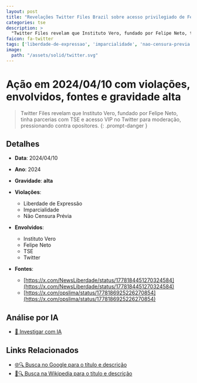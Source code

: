 ```yaml
---
layout: post
title: "Revelações Twitter Files Brazil sobre acesso privilegiado de Felipe Neto"
categories: tse
description: > 
  "Twitter Files revelam que Instituto Vero, fundado por Felipe Neto, tinha parcerias com TSE e acesso VIP no Twitter para moderação, pressionando contra opositores."
faicon: fa-twitter
tags: ['liberdade-de-expressao', 'imparcialidade', 'nao-censura-previa', 'instituto-vero', 'felipe-neto', 'tse', 'twitter', 'gravidade-alta', 'twitter-files', 'censura', 'parceria-tse', 'acesso-privilegiado']
image:
  path: "/assets/solid/twitter.svg"
---
```


# Ação em 2024/04/10 com violações, envolvidos, fontes e gravidade alta

> Twitter Files revelam que Instituto Vero, fundado por Felipe Neto, tinha parcerias com TSE e acesso VIP no Twitter para moderação, pressionando contra opositores.
{: .prompt-danger }

## Detalhes
- **Data**: 2024/04/10
- **Ano**: 2024
- **Gravidade**: **alta** <i class="fas fa-twitter"></i>

- **Violações**:
  - Liberdade de Expressão
  - Imparcialidade
  - Não Censura Prévia
- **Envolvidos**:
  - Instituto Vero
  - Felipe Neto
  - TSE
  - Twitter
- **Fontes**:
  - [https://x.com/NewsLiberdade/status/1778184451270324584](https://x.com/NewsLiberdade/status/1778184451270324584)
  - [https://x.com/opslima/status/1778186925226270854](https://x.com/opslima/status/1778186925226270854)

## Análise por IA
- [🤖 Investigar com IA](https://www.perplexity.ai/search?q=%20Revela%C3%A7%C3%B5es%20Twitter%20Files%20Brazil%20sobre%20acesso%20privilegiado%20de%20Felipe%20Neto%20Twitter%20Files%20revelam%20que%20Instituto%20Vero%2C%20fundado%20por%20Felipe%20Neto%2C%20tinha%20parcerias%20com%20TSE%20e%20acesso%20VIP%20no%20Twitter%20para%20modera%C3%A7%C3%A3o%2C%20pressionando%20contra%20opositores.%20Liberdade%20de%20Express%C3%A3o%20Imparcialidade%20N%C3%A3o%20Censura%20Pr%C3%A9via%202024%20gravidade%20alta)

## Links Relacionados
- [🌐🔍 Busca no Google para o título e descrição](https://www.google.com/search?q=%20Revela%C3%A7%C3%B5es%20Twitter%20Files%20Brazil%20sobre%20acesso%20privilegiado%20de%20Felipe%20Neto%20Twitter%20Files%20revelam%20que%20Instituto%20Vero%2C%20fundado%20por%20Felipe%20Neto%2C%20tinha%20parcerias%20com%20TSE%20e%20acesso%20VIP%20no%20Twitter%20para%20modera%C3%A7%C3%A3o%2C%20pressionando%20contra%20opositores.%20Liberdade%20de%20Express%C3%A3o%20Imparcialidade%20N%C3%A3o%20Censura%20Pr%C3%A9via%202024%20gravidade%20alta)
- [📖🔍 Busca na Wikipedia para o título e descrição](https://pt.wikipedia.org/w/index.php?search=%20Revela%C3%A7%C3%B5es%20Twitter%20Files%20Brazil%20sobre%20acesso%20privilegiado%20de%20Felipe%20Neto%20Twitter%20Files%20revelam%20que%20Instituto%20Vero%2C%20fundado%20por%20Felipe%20Neto%2C%20tinha%20parcerias%20com%20TSE%20e%20acesso%20VIP%20no%20Twitter%20para%20modera%C3%A7%C3%A3o%2C%20pressionando%20contra%20opositores.%20Liberdade%20de%20Express%C3%A3o%20Imparcialidade%20N%C3%A3o%20Censura%20Pr%C3%A9via%202024%20gravidade%20alta)

